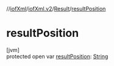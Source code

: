 //[iofXml](../../../index.md)/[iofXml.v2](../index.md)/[Result](index.md)/[resultPosition](result-position.md)

# resultPosition

[jvm]\
protected open var [resultPosition](result-position.md): [String](https://docs.oracle.com/javase/8/docs/api/java/lang/String.html)
